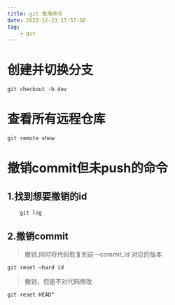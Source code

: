 ```yaml
---
title: git 常用命令
date: 2022-12-23 17:57:50
tag: 
    - git
---
```


# 创建并切换分支
```
git checkout -b dev
```

# 查看所有远程仓库
```
git remote show
```

# 撤销commit但未push的命令
## 1.找到想要撤销的id
```git
    git log
```
## 2.撤销commit

> 撤销,同时将代码恢复到前一commit_id 对应的版本
```git
git reset –hard id 
```

> 撤销，但是不对代码修改
```git
git reset HEAD^
```
